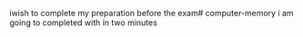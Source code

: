 iwish to complete my preparation before the exam# computer-memory
i am going to completed with in two minutes
